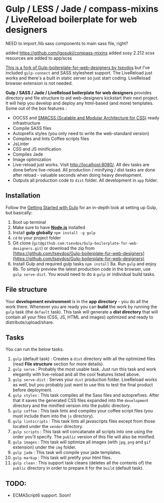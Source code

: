 # Gulp / LESS / Jade / compass-mixins / LiveReload boilerplate for web designers

NEED to import /lib sass components to main sass file, right?

added https://github.com/Igosuki/compass-mixins
added susy 2.212
scss resources are added to app/scss


[This is a fork of Gulp-boilerplate-for-web-designers by tsevdos](https://github.com/tsevdos/Gulp-boilerplate-for-web-designers) but I've included `gulp-connect` and SASS stylesheet support. The LiveReload just works and there's a built in static server so just start coding. LiveReload browser extension is not needed.

**Gulp / SASS / Jade / LiveReload boilerplate for web designers** provides directory and file structure to aid web-designers kickstart their next project. It will help you develop and deploy any html-based (and more) templates. Some out of the box features :

- OOCSS and [SMACSS (Scalable and Modular Architecture for CSS)](http://smacss.com/) ready infrastructure
- Compile SASS files
- Autoprefix styles (you only need to write the web-standard version)
- Compiles and lints Coffee scripts files
- JsLinter
- CSS and JS minification
- Compiles Jade
- Image optimization
- Live-reload just works. Visit [http://localhost:8080/](http://localhost:8080/). All dev tasks are done before live-reload. All production / minifying / dist tasks are done after reload - valuable seconds when doing heavy development.
- Outputs all production code to `dist` folder. All development in `app` folder.

## Installation

Follow the [Getting Started with Gulp](https://github.com/gulpjs/gulp/blob/master/docs/getting-started.md#getting-started) for an in-depth look at setting up Gulp, but basically:

1. Boot up terminal
2. Make sure to have **[Node.js](http://nodejs.org/download/)** installed
3. Install **gulp globally** `npm install -g gulp`
4. `cd` to your project folder
5. Git clone (`git@github.com:tsevdos/Gulp-boilerplate-for-web-designers.git`) or download the zip from [https://github.com/tsevdos/Gulp-boilerplate-for-web-designers](https://github.com/tsevdos/Gulp-boilerplate-for-web-designers)
7. Install Gulp and required gulp tasks `npm install`
8a. Run `gulp` and enjoy
8b. To simply preview the latest production code in the browser, use `gulp serve-dist`. You would need to do a `gulp` or individual build tasks.

## File structure

Your **development environment** is in the **app directory** - you do all the work there. Whenever you are ready you can **build** the work by running the `gulp` task (the `default` task). This task will generate a **dist directory** that will contain all your files (CSS, JS, HTML and images) optimized and ready to distribute/upload/share.

## Tasks

You can run the below tasks.

1. `gulp` (default task) : Creates a `dist` directory with all the optimized files (read **File structure** section for more details).
2. `gulp serve` : Probably the most usable task. Just run this task and work elegantly with live-reload and all the cool features listed above.
3. `gulp serve-dist` : Serves your `dist` production folder. LiveReload works as well, but you probably just want to use this to test the final product before deployment.
4. `gulp styles` : This task compiles all the Sass files and autoprefixes. After that it saves the generated CSS files expanded into the `development` directory and the minified version into the public directory.
5. `gulp coffee` : This task lints and compiles your coffee script files (you must include them into the `js` directory).
6. `gulp lintscripts` : This task lints all javascripts files except from those located under the `vendor` directory.
7. `gulp scripts` : This task will concatanate all scripts into one using the order you'll specify. The `public` version of this file will also be minified.
8. `gulp images` : This task will optimize all images (with `jpg`, `png` and `gif` extension) under the `img` folder.
9. `gulp jade` : This task will compile your jade templates.
10. `gulp markup` : This task will pretify your html files.
11. `gulp clean` : This support task cleans (deletes all the contents of) the `public` directory in order to prepare it for the `build` (default task).

## TODO:

- ECMAScript6 support. Soon!
